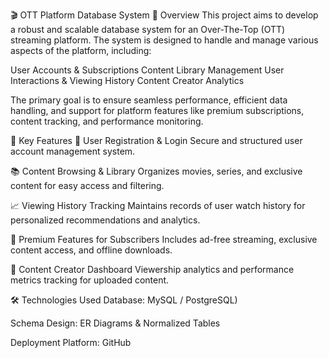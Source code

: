 🎬 OTT Platform Database System
📌 Overview
This project aims to develop a robust and scalable database system for an Over-The-Top (OTT) streaming platform. The system is designed to handle and manage various aspects of the platform, including:

User Accounts & Subscriptions
Content Library Management
User Interactions & Viewing History
Content Creator Analytics

The primary goal is to ensure seamless performance, efficient data handling, and support for platform features like premium subscriptions, content tracking, and performance monitoring.

🚀 Key Features
👤 User Registration & Login
Secure and structured user account management system.

📚 Content Browsing & Library
Organizes movies, series, and exclusive content for easy access and filtering.

📈 Viewing History Tracking
Maintains records of user watch history for personalized recommendations and analytics.

💎 Premium Features for Subscribers
Includes ad-free streaming, exclusive content access, and offline downloads.

🎥 Content Creator Dashboard
Viewership analytics and performance metrics tracking for uploaded content.

🛠️ Technologies Used
Database: MySQL / PostgreSQL)

Schema Design: ER Diagrams & Normalized Tables

Deployment Platform: GitHub 
